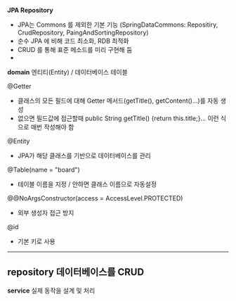 **JPA Repository**  
* JPA는 Commons 를 제외한 기본 기능 (SpringDataCommons: Repositiry, CrudRepository, PaingAndSortingRepository)
* 순수 JPA 에 비해 코드 최소화, RDB 최적화
* CRUD 를 통해 표준 메소드를 미리 구현해 둠
* 






**domain**
엔티티(Entity) / 데이터베이스 테이블

@Getter
* 클래스의 모든 필드에 대해 Getter 메서드(getTitle(), getContent()...)를 자동 생성
* 없으면 필드값에 접근할때 public String getTitle() {return this.title;}... 이런 식으로 매번 작성해야 함

@Entity
* JPA가 해당 클래스를 기반으로 데이터베이스를 관리

@Table(name = "board")
* 테이블 이름을 지정 / 안하면 클래스 이름으로 자동설정

@@NoArgsConstructor(access = AccessLevel.PROTECTED)
* 외부 생성자 접근 방지

@id
* 기본 키로 사용


---
**repository**
데이터베이스를 CRUD
---
**service**
실제 동작을 설계 및 처리
